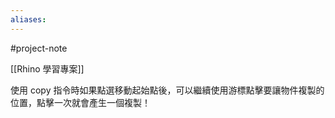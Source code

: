 ```yaml
---
aliases:
---
```


#project-note 

[[Rhino 學習專案]]

使用 copy 指令時如果點選移動起始點後，可以繼續使用游標點擊要讓物件複製的位置，點擊一次就會產生一個複製！